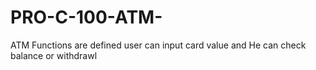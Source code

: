 # PRO-C-100-ATM-
ATM Functions are defined user can input card value and He can check balance or withdrawl
